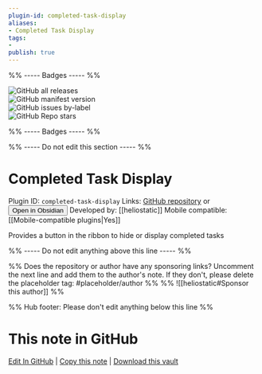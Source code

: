 ```yaml
---
plugin-id: completed-task-display
aliases:
- Completed Task Display
tags: 
- 
publish: true
---
```


%% ----- Badges ----- %%

![GitHub all releases](https://img.shields.io/github/downloads/heliostatic/completed-task-display/total?color=573E7A&logo=github&style=for-the-badge)   
![GitHub manifest version](https://img.shields.io/github/manifest-json/v/heliostatic/completed-task-display?color=573E7A&logo=github&style=for-the-badge)   
![GitHub issues by-label](https://img.shields.io/github/issues/heliostatic/completed-task-display/help%20wanted?color=573E7A&logo=github&style=for-the-badge)   
![GitHub Repo stars](https://img.shields.io/github/stars/heliostatic/completed-task-display?color=573E7A&logo=github&style=for-the-badge)

%% ----- Badges ----- %%

%% ----- Do not edit this section ----- %%

# Completed Task Display

Plugin ID: `completed-task-display`
Links: [GitHub repository](https://github.com/heliostatic/completed-task-display) or [<button id=HH>Open in Obsidian</button>](obsidian://show-plugin?id=completed-task-display)
Developed by: [[heliostatic]]
Mobile compatible: [[Mobile-compatible plugins|Yes]]

Provides a button in the ribbon to hide or display completed tasks

%% ----- Do not edit anything above this line ----- %% 

%% Does the repository or author have any sponsoring links? Uncomment the next line and add them to the author's note. If they don't, please delete the placeholder tag: #placeholder/author %%
%% ![[heliostatic#Sponsor this author]] %%

%% Hub footer: Please don't edit anything below this line %%

# This note in GitHub

<span class="git-footer">[Edit In GitHub](https://github.dev/obsidian-community/obsidian-hub/blob/main/02%20-%20Community%20Expansions/02.05%20All%20Community%20Expansions/Plugins/completed-task-display.md "git-hub-edit-note") | [Copy this note](https://raw.githubusercontent.com/obsidian-community/obsidian-hub/main/02%20-%20Community%20Expansions/02.05%20All%20Community%20Expansions/Plugins/completed-task-display.md "git-hub-copy-note") | [Download this vault](https://github.com/obsidian-community/obsidian-hub/archive/refs/heads/main.zip "git-hub-download-vault") </span>
